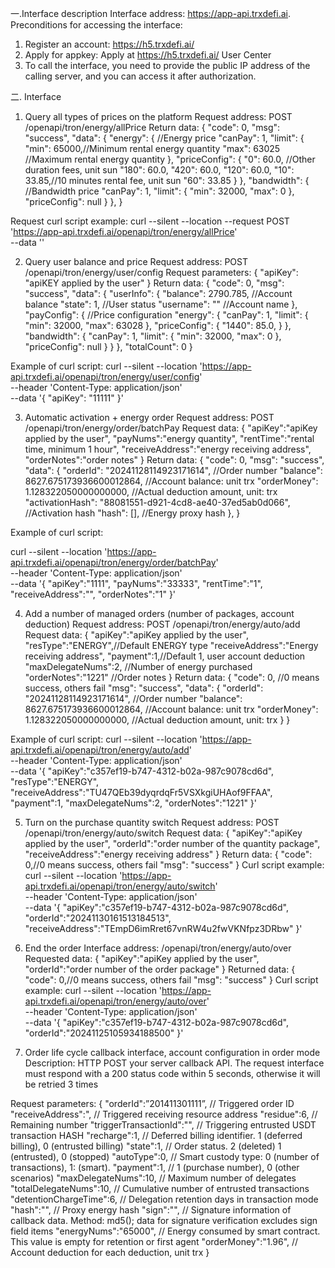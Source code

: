一.Interface description
Interface address: https://app-api.trxdefi.ai.
Preconditions for accessing the interface:
1. Register an account: https://h5.trxdefi.ai/
2. Apply for appkey: Apply at https://h5.trxdefi.ai/ User Center
3. To call the interface, you need to provide the public IP address of the calling server, and you can access it after authorization.

二. Interface
1. Query all types of prices on the platform
Request address: POST /openapi/tron/energy/allPrice
Return data:
{
"code": 0,
"msg": "success",
"data": {
"energy": { //Energy price
"canPay": 1,
"limit": {
"min": 65000,//Minimum rental energy quantity
"max": 63025 //Maximum rental energy quantity
},
"priceConfig": {
"0": 60.0, //Other duration fees, unit sun
"180": 60.0,
"420": 60.0,
"120": 60.0,
"10": 33.85,//10 minutes rental fee, unit sun
"60": 33.85
}
},
"bandwidth": { //Bandwidth price
"canPay": 1,
"limit": {
"min": 32000,
"max": 0
},
"priceConfig": null
}
},
}

Request curl script example:
curl --silent --location --request POST 'https://app-api.trxdefi.ai/openapi/tron/energy/allPrice' \
--data ''

2. Query user balance and price
Request address: POST /openapi/tron/energy/user/config
Request parameters:
{
"apiKey": "apiKEY applied by the user"
}
Return data:
{
"code": 0,
"msg": "success",
"data": {
"userInfo": {
"balance": 2790.785, //Account balance
"state": 1, //User status
"username": "" //Account name
},
"payConfig": { //Price configuration
"energy": {
"canPay": 1,
"limit": {
"min": 32000,
"max": 63028
},
"priceConfig": {
"1440": 85.0,
}
},
"bandwidth": {
"canPay": 1,
"limit": {
"min": 32000,
"max": 0
},
"priceConfig": null
}
}
},
"totalCount": 0
}

Example of curl script:
curl --silent --location 'https://app-api.trxdefi.ai/openapi/tron/energy/user/config' \
--header 'Content-Type: application/json' \
--data '{
"apiKey": "11111"
}'

3. Automatic activation + energy order
Request address: POST /openapi/tron/energy/order/batchPay
Request data:
{
"apiKey":"apiKey applied by the user",
"payNums":"energy quantity",
"rentTime":"rental time, minimum 1 hour",
"receiveAddress":"energy receiving address",
"orderNotes":"order notes"
}
Return data:
{
"code": 0,
"msg": "success",
"data": {
"orderId": "20241128114923171614", //Order number
"balance": 8627.675173936600012864, //Account balance: unit trx
"orderMoney": 1.128322050000000000, //Actual deduction amount, unit: trx
"activationHash": "88081551-d921-4cd8-ae40-37ed5ab0d066", //Activation hash
"hash": [], //Energy proxy hash
},
}

Example of curl script:

curl --silent --location 'https://app-api.trxdefi.ai/openapi/tron/energy/order/batchPay' \
--header 'Content-Type: application/json' \
--data '{
"apiKey":"1111",
"payNums":"33333",
"rentTime":"1",
"receiveAddress":"",
"orderNotes":"1"
}'

4. Add a number of managed orders (number of packages, account deduction)
Request address: POST /openapi/tron/energy/auto/add
Request data:
{
"apiKey":"apiKey applied by the user",
"resType":"ENERGY",//Default ENERGY type
"receiveAddress":"Energy receiving address",
"payment":1,//Default 1, user account deduction
"maxDelegateNums":2, //Number of energy purchased
"orderNotes":"1221" //Order notes
}
Return data:
{
"code": 0, //0 means success, others fail
"msg": "success",
"data": {
"orderId": "20241128114923171614", //Order number
"balance": 8627.675173936600012864, //Account balance: unit trx
"orderMoney": 1.128322050000000000, //Actual deduction amount, unit: trx
}
}

Example of curl script:
curl --silent --location 'https://app-api.trxdefi.ai/openapi/tron/energy/auto/add' \
--header 'Content-Type: application/json' \
--data '{
"apiKey":"c357ef19-b747-4312-b02a-987c9078cd6d",
"resType":"ENERGY",
"receiveAddress":"TU47QEb39dyqrdqFr5VSXkgiUHAof9FFAA",
"payment":1,
"maxDelegateNums":2,
"orderNotes":"1221"
}'

5. Turn on the purchase quantity switch
Request address: POST /openapi/tron/energy/auto/switch
Request data:
{
"apiKey":"apiKey applied by the user",
"orderId":"order number of the quantity package",
"receiveAddress":"energy receiving address"
}
Return data:
{
"code": 0,//0 means success, others fail
"msg": "success"
}
Curl script example:
curl --silent --location 'https://app-api.trxdefi.ai/openapi/tron/energy/auto/switch' \
--header 'Content-Type: application/json' \
--data '{ "apiKey":"c357ef19-b747-4312-b02a-987c9078cd6d", "orderId":"20241130161513184513", "receiveAddress":"TEmpD6imRret67vnRW4u2fwVKNfpz3DRbw" }'

6. End the order
Interface address: /openapi/tron/energy/auto/over
Requested data:
{
"apiKey":"apiKey applied by the user",
"orderId":"order number of the order package"
}
Returned data:
{
"code": 0,//0 means success, others fail
"msg": "success"
}
Curl script example:
curl --silent --location 'https://app-api.trxdefi.ai/openapi/tron/energy/auto/over' \
--header 'Content-Type: application/json' \
--data '{
"apiKey":"c357ef19-b747-4312-b02a-987c9078cd6d",
"orderId":"20241125105934188500"
}'

7. Order life cycle callback interface, account configuration in order mode
Description: HTTP POST your server callback API. The request interface must respond with a 200 status code within 5 seconds, otherwise it will be retried 3 times

Request parameters:
{
"orderId":”201411301111”, // Triggered order ID
"receiveAddress":", // Triggered receiving resource address
"residue":6, // Remaining number
"triggerTransactionId":"", // Triggering entrusted USDT transaction HASH
"recharge":1, // Deferred billing identifier. 1 (deferred billing), 0 (entrusted billing)
"state":1, // Order status. 2 (deleted) 1 (entrusted), 0 (stopped)
"autoType":0, // Smart custody type: 0 (number of transactions), 1: (smart).
"payment":1, // 1 (purchase number), 0 (other scenarios)
"maxDelegateNums":10, // Maximum number of delegates
"totalDelegateNums":10, // Cumulative number of entrusted transactions
"detentionChargeTime":6, // Delegation retention days in transaction mode
"hash":"", // Proxy energy hash
"sign":"", // Signature information of callback data. Method: md5(); data for signature verification excludes sign field items
"energyNums":"65000", // Energy consumed by smart contract. This value is empty for retention or first agent
"orderMoney":"1.96", // Account deduction for each deduction, unit trx
}
